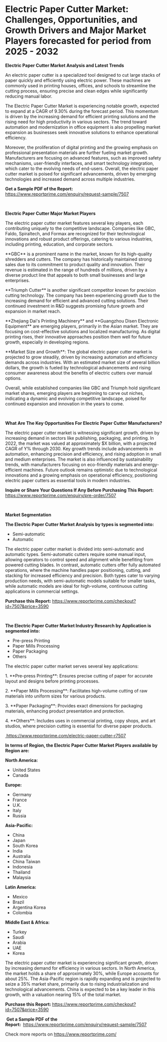 <p><h1>Electric Paper Cutter Market: Challenges, Opportunities, and Growth Drivers and Major Market Players forecasted for period from 2025 - 2032</h1></p><p><strong>Electric Paper Cutter Market Analysis and Latest Trends</strong></p>
<p><p>An electric paper cutter is a specialized tool designed to cut large stacks of paper quickly and efficiently using electric power. These machines are commonly used in printing houses, offices, and schools to streamline the cutting process, ensuring precise and clean edges while significantly reducing manual labor. </p><p>The Electric Paper Cutter Market is experiencing notable growth, expected to expand at a CAGR of 9.30% during the forecast period. This momentum is driven by the increasing demand for efficient printing solutions and the rising need for high productivity in various sectors. The trend toward automation and modernization in office equipment is also propelling market expansion as businesses seek innovative solutions to enhance operational efficiency. </p><p>Moreover, the proliferation of digital printing and the growing emphasis on professional presentation materials are further fueling market growth. Manufacturers are focusing on advanced features, such as improved safety mechanisms, user-friendly interfaces, and smart technology integration, which cater to the evolving needs of end-users. Overall, the electric paper cutter market is poised for significant advancements, driven by emerging technologies and increased demand across multiple industries.</p></p>
<p><strong>Get a Sample PDF of the Report:&nbsp;</strong> <a href="https://www.reportprime.com/enquiry/request-sample/7507?utm_campaign=3353&utm_medium=2&utm_source=Github&utm_content=ia&utm_term=19032025&utm_id=electric-paper-cutter">https://www.reportprime.com/enquiry/request-sample/7507</a></p>
<p>&nbsp;</p>
<p><strong>Electric Paper Cutter Major Market Players</strong></p>
<p><p>The electric paper cutter market features several key players, each contributing uniquely to the competitive landscape. Companies like GBC, Faldo, Spiraltech, and Formax are recognized for their technological innovations and robust product offerings, catering to various industries, including printing, education, and corporate sectors.</p><p>**GBC** is a prominent name in the market, known for its high-quality shredders and cutters. The company has historically maintained strong sales due to its commitment to product quality and innovation. Their revenue is estimated in the range of hundreds of millions, driven by a diverse product line that appeals to both small businesses and large enterprises.</p><p>**Triumph Cutter** is another significant competitor known for precision cutting technology. The company has been experiencing growth due to the increasing demand for efficient and advanced cutting solutions. Their continued investment in R&D suggests promising future growth and expansion in market reach.</p><p>**Zhejiang Dai's Printing Machinery** and **Guangzhou Disen Electronic Equipment** are emerging players, primarily in the Asian market. They are focusing on cost-effective solutions and localized manufacturing. As digital printing rises, their innovative approaches position them well for future growth, especially in developing regions.</p><p>**Market Size and Growth**: The global electric paper cutter market is projected to grow steadily, driven by increasing automation and efficiency demands across industries. With an estimated market size of several billion dollars, the growth is fueled by technological advancements and rising consumer awareness about the benefits of electric cutters over manual options.</p><p>Overall, while established companies like GBC and Triumph hold significant market shares, emerging players are beginning to carve out niches, indicating a dynamic and evolving competitive landscape, poised for continued expansion and innovation in the years to come.</p></p>
<p>&nbsp;</p>
<p><strong>What Are The Key Opportunities For Electric Paper Cutter Manufacturers?</strong></p>
<p><p>The electric paper cutter market is witnessing significant growth, driven by increasing demand in sectors like publishing, packaging, and printing. In 2022, the market was valued at approximately $X billion, with a projected CAGR of Y% through 2030. Key growth trends include advancements in automation, enhancing precision and efficiency, and rising adoption in small and medium enterprises. The market is also influenced by sustainability trends, with manufacturers focusing on eco-friendly materials and energy-efficient machines. Future outlook remains optimistic due to technological innovations and a growing emphasis on operational efficiency, positioning electric paper cutters as essential tools in modern industries.</p></p>
<p><strong>Inquire or Share Your Questions If Any Before Purchasing This Report:</strong> <a href="https://www.reportprime.com/enquiry/pre-order/7507?utm_campaign=3353&utm_medium=2&utm_source=Github&utm_content=ia&utm_term=19032025&utm_id=electric-paper-cutter">https://www.reportprime.com/enquiry/pre-order/7507</a></p>
<p>&nbsp;</p>
<p><strong>Market Segmentation</strong></p>
<p><strong>The Electric Paper Cutter Market Analysis by types is segmented into:</strong></p>
<p><ul><li>Semi-automatic</li><li>Automatic</li></ul></p>
<p><p>The electric paper cutter market is divided into semi-automatic and automatic types. Semi-automatic cutters require some manual input, allowing operators to control speed and alignment while benefiting from powered cutting blades. In contrast, automatic cutters offer fully automated operations, where the machine handles paper positioning, cutting, and stacking for increased efficiency and precision. Both types cater to varying production needs, with semi-automatic models suitable for smaller tasks, while automatic models are ideal for high-volume, continuous cutting applications in commercial settings.</p></p>
<p><strong>Purchase this Report:&nbsp;</strong><a href="https://www.reportprime.com/checkout?id=7507&price=3590&utm_campaign=3353&utm_medium=2&utm_source=Github&utm_content=ia&utm_term=19032025&utm_id=electric-paper-cutter">https://www.reportprime.com/checkout?id=7507&price=3590</a></p>
<p>&nbsp;</p>
<p><strong>The Electric Paper Cutter Market Industry Research by Application is segmented into:</strong></p>
<p><ul><li>Pre-press Printing</li><li>Paper Mills Processing</li><li>Paper Packaging</li><li>Others</li></ul></p>
<p><p>The electric paper cutter market serves several key applications: </p><p>1. **Pre-press Printing**: Ensures precise cutting of paper for accurate layout and designs before printing processes.</p><p>2. **Paper Mills Processing**: Facilitates high-volume cutting of raw materials into uniform sizes for various products.</p><p>3. **Paper Packaging**: Provides exact dimensions for packaging materials, enhancing product presentation and protection.</p><p>4. **Others**: Includes uses in commercial printing, copy shops, and art studios, where precision cutting is essential for diverse paper products.</p></p>
<p><a href="https://www.reportprime.com/electric-paper-cutter-r7507?utm_campaign=3353&utm_medium=2&utm_source=Github&utm_content=ia&utm_term=19032025&utm_id=electric-paper-cutter">&nbsp;https://www.reportprime.com/electric-paper-cutter-r7507</a></p>
<p><strong>In terms of Region, the Electric Paper Cutter Market Players available by Region are:</strong></p>
<p>
    <p> <strong> North America: </strong>
        <ul>
            <li>United States</li>
            <li>Canada</li>
        </ul>
        </p> 
    <p> <strong> Europe: </strong>
        <ul>
            <li>Germany</li>
            <li>France</li>
            <li>U.K.</li>
            <li>Italy</li>
            <li>Russia</li>
        </ul>
        </p> 
    <p> <strong> Asia-Pacific: </strong>
        <ul>
            <li>China</li>
            <li>Japan</li>
            <li>South Korea</li>
            <li>India</li>
            <li>Australia</li>
            <li>China Taiwan</li>
            <li>Indonesia</li>
            <li>Thailand</li>
            <li>Malaysia</li>
        </ul>
        </p> 
    <p> <strong> Latin America: </strong>
        <ul>
            <li>Mexico</li>
            <li>Brazil</li>
            <li>Argentina Korea</li>
            <li>Colombia</li>
        </ul>
        </p> 
    <p> <strong> Middle East & Africa: </strong>
        <ul>
            <li>Turkey</li>
            <li>Saudi</li>
            <li>Arabia</li>
            <li>UAE</li>
            <li>Korea</li>
        </ul>
    </p>
    </p>
<p><p>The electric paper cutter market is experiencing significant growth, driven by increasing demand for efficiency in various sectors. In North America, the market holds a share of approximately 30%, while Europe accounts for about 25%. The Asia-Pacific region is rapidly expanding and is projected to seize a 35% market share, primarily due to rising industrialization and technological advancements. China is expected to be a key leader in this growth, with a valuation nearing 15% of the total market.</p></p>
<p><strong>Purchase this Report: </strong><a href="https://www.reportprime.com/checkout?id=7507&price=3590&utm_campaign=3353&utm_medium=2&utm_source=Github&utm_content=ia&utm_term=19032025&utm_id=electric-paper-cutter">https://www.reportprime.com/checkout?id=7507&price=3590</a></p>
<p>&nbsp;<strong>Get a Sample PDF of the Report:&nbsp;&nbsp;</strong><a href="https://www.reportprime.com/enquiry/request-sample/7507?utm_campaign=3353&utm_medium=2&utm_source=Github&utm_content=ia&utm_term=19032025&utm_id=electric-paper-cutter">https://www.reportprime.com/enquiry/request-sample/7507</a></p>
<p><strong></strong></p>
<p>Check more reports on <a href="https://www.reportprime.com/?utm_campaign=3353&utm_medium=2&utm_source=Github&utm_content=ia&utm_term=19032025&utm_id=electric-paper-cutter">https://www.reportprime.com/</a></p>